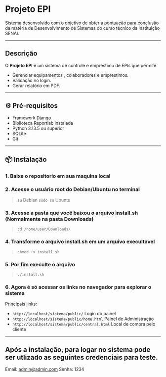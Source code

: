 # Projeto EPI

Sistema desenvolvido com o objetivo de obter a pontuação para conclusão da matéria de Desenvolvimento de Sistemas do curso técnico da Instituição SENAI.

---

## Descrição

O **Projeto EPI** é um sistema de controle e emprestimo de EPIs que permite:

- Gerenciar equipamentos , colaboradores e emprestimos.
- Validação no login.
- Gerar relatório em PDF.

---

## ⚙️ Pré-requisitos

- Framework Django
- Biblioteca Reportlab instalada
- Python 3.13.5 ou superior
- SQLite
- Git

---

## 📦 Instalação

### 1. Baixe o repositorio em sua maquina local

### 2. Acesse o usuário root do Debian/Ubuntu no terminal

> `su` Debian
> `sudo su` Ubuntu

### 3. Acesse a pasta que você baixou o arquivo install.sh (Normalmente na pasta Downloads)

> `cd /home/user/Downloads/`

### 4. Transforme o arquivo install.sh em um arquivo execultavel

> `chmod +x install.sh`

### 5. Por fim execulte o arquivo

> `./install.sh`

### 6. Agora é só acessar os links no navegador para explorar o sistema
Principais links:
- `http://localhost/sistema/public/` Login do painel
- `http://localhost/sistema/public/home.html` Painel de Administração
- `http://localhost/sistema/public/central.html` Local de compra pelo cliente
  
---

## Após a instalação, para logar no sistema pode ser utlizado as seguintes credenciais para teste.

Email: admin@admin.com
Senha: 1234
